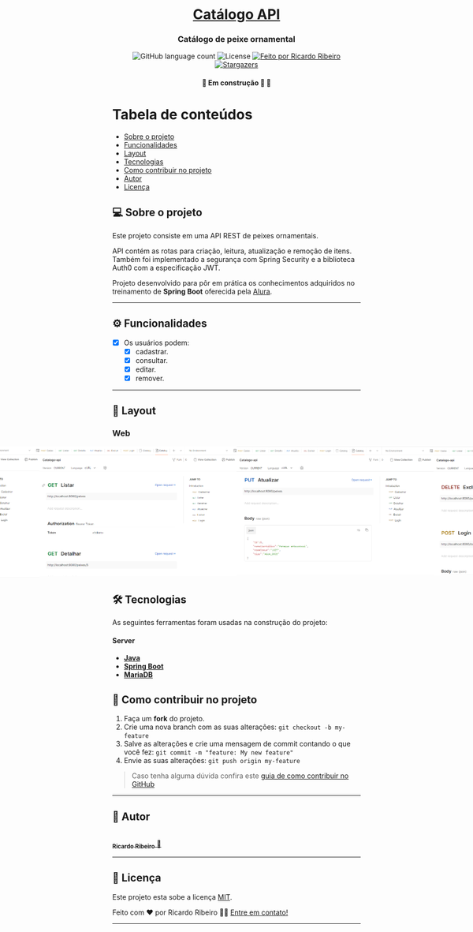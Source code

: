 <h1 align="center">
     <a href="#" alt="API Catálogo"> Catálogo API </a>
</h1>

<h3 align="center">
    Catálogo de peixe ornamental
</h3>

<p align="center">
  <img alt="GitHub language count" src="https://img.shields.io/badge/languages-2-success">
   
  <img alt="License" src="https://img.shields.io/badge/licence-MIT-success">

  <a href="https://www.linkedin.com/in/ricardoribeiroj7/">
    <img alt="Feito por Ricardo Ribeiro" src="https://img.shields.io/badge/feito%20por-Ricardo-blue">
  </a>
  
  <a href="https://www.linkedin.com/in/ricardoribeiroj7/">
    <img alt="Stargazers" src="https://img.shields.io/badge/Linkedin-Ricardo-blue">
  </a> 
</p>

<h4 align="center">
	🚧   Em construção 🚀 🚧
</h4>

Tabela de conteúdos
=================
<!--ts-->
   * [Sobre o projeto](#-sobre-o-projeto)
   * [Funcionalidades](#-funcionalidades)
   * [Layout](#-layout)
   * [Tecnologias](#-tecnologias)
   * [Como contribuir no projeto](#-como-contribuir-no-projeto)
   * [Autor](#-autor)
   * [Licença](#user-content--licença)
<!--te-->


## 💻 Sobre o projeto

Este projeto consiste em uma API REST de peixes ornamentais.

API contém as rotas para criação, leitura, atualização e remoção de itens.
Também foi implementado a segurança com Spring Security e a biblioteca Auth0 com a especificação JWT.

Projeto desenvolvido para pôr em prática os conhecimentos adquiridos no treinamento de **Spring Boot** oferecida pela [Alura](https://www.alura.com.br/).


---

## ⚙️ Funcionalidades

- [x] Os usuários podem:
  - [x] cadastrar.
  - [x] consultar.
  - [x] editar.
  - [x] remover.

---

## 🎨 Layout


### Web

<p align="center" style="display: flex; align-items: flex-start; justify-content: center;">
  <img alt="pag1" title="pag1" src="https://raw.githubusercontent.com/RicardoRibeiroJunior/catalogo-api/master/src/assets/pag1.png" width="400px">
  <img alt="pag2" title="pag2" src="https://raw.githubusercontent.com/RicardoRibeiroJunior/catalogo-api/master/src/assets/pag2.png" width="400px">
  <img alt="pag3" title="pag3" src="https://raw.githubusercontent.com/RicardoRibeiroJunior/catalogo-api/master/src/assets/pag3.png" width="400px">
  <img alt="pag4" title="pag4" src="https://raw.githubusercontent.com/RicardoRibeiroJunior/catalogo-api/master/src/assets/pag4.png" width="400px">
</p>


## 🛠 Tecnologias

As seguintes ferramentas foram usadas na construção do projeto:


#### **Server**   

-   **[Java](https://www.oracle.com/br/java/technologies/downloads/)**
-   **[Spring Boot](https://spring.io/)**
-   **[MariaDB](https://mariadb.org/)**


## 💪 Como contribuir no projeto

1. Faça um **fork** do projeto.
2. Crie uma nova branch com as suas alterações: `git checkout -b my-feature`
3. Salve as alterações e crie uma mensagem de commit contando o que você fez: `git commit -m "feature: My new feature"`
4. Envie as suas alterações: `git push origin my-feature`
> Caso tenha alguma dúvida confira este [guia de como contribuir no GitHub](./CONTRIBUTING.md)

---

## 🦸 Autor

<a href="https://www.linkedin.com/in/ricardoribeiroj7/">
 <img style="border-radius: 50%;" src="https://github.com/RicardoRibeiroJunior.png" width="100px;" alt=""/>
 <br />
 <sub><b>Ricardo Ribeiro</b></sub>
 </a> <a href="https://www.linkedin.com/in/ricardoribeiroj7/" title="Linkedin">🚀</a>
 <br />

---

## 📝 Licença

Este projeto esta sobe a licença [MIT](./LICENSE).

Feito com ❤️ por Ricardo Ribeiro 👋🏽 [Entre em contato!](https://www.linkedin.com/in/ricardoribeiroj7/)

---
